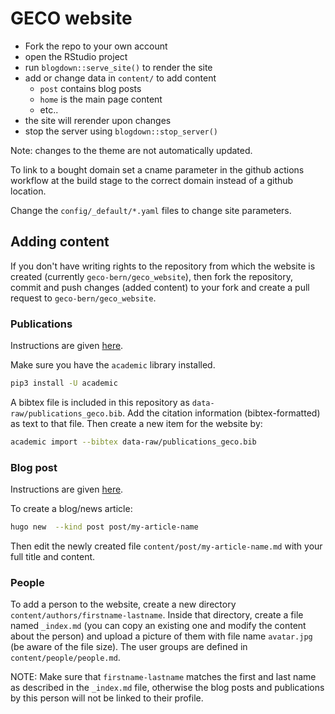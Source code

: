 # GECO website

- Fork the repo to your own account
- open the RStudio project
- run `blogdown::serve_site()` to render the site
- add or change data in `content/` to add content
  - `post` contains blog posts
  - `home` is the main page content
  -  etc..
- the site will rerender upon changes
- stop the server using `blogdown::stop_server()`

Note: changes to the theme are not automatically updated.

To link to a bought domain set a cname parameter in the github actions
workflow at the build stage to the correct domain instead of a github location.

Change the `config/_default/*.yaml` files to change site parameters.

## Adding content 

If you don't have writing rights to the repository from which the website is created (currently `geco-bern/geco_website`), then fork the repository, commit and push changes (added content) to your fork and create a pull request to `geco-bern/geco_website`.

### Publications

Instructions are given [here](https://wowchemy.com/docs/content/publications/). 

Make sure you have the `academic` library installed.
```sh
pip3 install -U academic
```

A bibtex file is included in this repository as `data-raw/publications_geco.bib`. Add the citation information (bibtex-formatted) as text to that file. Then create a new item for the website by:
```sh
academic import --bibtex data-raw/publications_geco.bib
```

### Blog post

Instructions are given [here](https://wowchemy.com/docs/content/blog-posts/).

To create a blog/news article:
```sh
hugo new  --kind post post/my-article-name
```

Then edit the newly created file `content/post/my-article-name.md` with your full title and content.

### People

To add a person to the website, create a new directory `content/authors/firstname-lastname`. Inside that directory, create a file named `_index.md` (you can copy an existing one and modify the content about the person) and upload a picture of them with file name `avatar.jpg` (be aware of the file size). The user groups are defined in `content/people/people.md`.

NOTE: Make sure that `firstname-lastname` matches the first and last name as described in the `_index.md` file, otherwise the blog posts and publications by this person will not be linked to their profile.